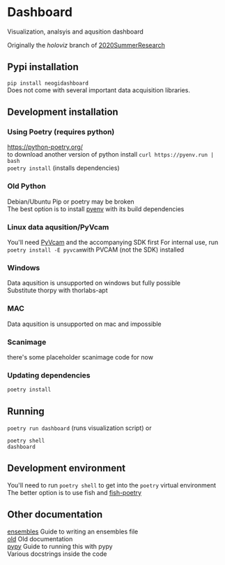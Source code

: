 # Dashboard
Visualization, analsyis and aqusition dashboard

Originally the _holoviz_ branch of [2020SummerResearch](https://github.com/UNTNeogiLab/2020SummerResearch)
## Pypi installation 
`pip install neogidashboard`  
Does not come with several important data acquisition libraries.
## Development installation

### Using Poetry (requires python)
https://python-poetry.org/  
to download another version of python install `curl https://pyenv.run | bash`  
`poetry install` (installs dependencies)  
### Old Python
Debian/Ubuntu Pip or poetry may be broken  
The best option is to install [pyenv](https://github.com/pyenv/pyenv) with its build dependencies
### Linux data aqusition/PyVcam  
You'll need [PyVcam](https://github.com/Photometrics/PyVCAM) and the accompanying SDK first
For internal use, run `poetry install -E pyvcam`with PVCAM (not the SDK) installed
### Windows
Data aqusition is unsupported on windows but fully possible  
Substitute thorpy with thorlabs-apt
### MAC
Data aqusition is unsupported on mac and impossible
### Scanimage
there's some placeholder scanimage code for now
### Updating dependencies

`poetry install`

## Running

`poetry run dashboard` (runs visualization script)
or
```shell
poetry shell
dashboard
```
## Development environment
You'll need to run `poetry shell` to get into the `poetry` virtual environment  
The better option is to use fish and [fish-poetry](https://github.com/ryoppippi/fish-poetry)
## Other documentation
[ensembles](doc/ensembles.md) Guide to writing an ensembles file  
[old](doc/old.md) Old documentation  
[pypy](doc/pypy.md) Guide to running this with pypy  
Various docstrings inside the code




